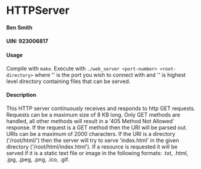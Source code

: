 # HTTPServer

#### Ben Smith
#### UIN: 923006817

#### Usage
Compile with `make`.
Execute with `./web_server <port-number> <root-directory>` where '<port-number>'
is the port you wish to connect with and '<root-directory>' is highest level
directory containing files that can be served.

#### Description
This HTTP server continuously receives and responds to http GET requests.
Requests can be a maximum size of 8 KB long. Only GET methods are handled, all
other methods will result in a '405 Method Not Allowed' response. If the request
is a GET method then the URI will be parsed out. URIs can be a maximum of 2000
characters. If the URI is a directory ('/root/html/') then the server will try
to serve 'index.html' in the given directory ('/root/html/index.html'). If a
resource is requested it will be served if it is a static text file or image in
the following formats: .txt, .html, .jpg, .jpeg, .png, .ico, .gif.

